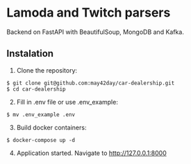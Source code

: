 # Lamoda and Twitch parsers
Backend on FastAPI with BeautifulSoup, MongoDB and Kafka.

## Instalation
1. Clone the repository:

```
$ git clone git@github.com:may42day/car-dealership.git
$ cd car-dealership
```
2. Fill in .env file or use .env_example:
```
$ mv .env_example .env
```

3. Build docker containers:
```
$ docker-compose up -d
```

4. Application started. Navigate to http://127.0.0.1:8000

